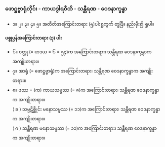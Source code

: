 ### ဖောဋ္ဌဗ္ဗာရုံလိုင်း - ကာယဒွါရဝီထိ - သန္တီရဏ - ဝေဒနာက္ခန္ဓာ

- ၁။ ၂။ ၃။ ၄။ ၅။ အတိတ်အကြောင်းတရား (၅)ပါးရှုကွက် တူပြီ။ နည်းမှီး၍ ရှုပါ။

**ပစ္စုပ္ပန်အကြောင်းတရား (၃) ပါး**

- ၆။ ဝတ္ထု (= ဟဒယ = ၆ = ၅၄)က အကြောင်းတရား၊ သန္တီရဏ ဝေဒနာက္ခန္ဓာက အကျိုးတရား။
- ၇။ အာရုံ (= ဖောဋ္ဌဗ္ဗာရုံ)က အကြောင်းတရား၊ သန္တီရဏ ဝေဒနာက္ခန္ဓာက အကျိုးတရား။
- ၈။ ဖဿ = (က) ကာယသမ္ဖဿ (= ၈)က အကြောင်းတရား၊ သန္တီရဏ ဝေဒနာက္ခန္ဓာက အကျိုးတရား။ 
<br>( ခ ) သမ္ပဋိစ္ဆိုင်း မနောသမ္ဖဿ (= ၁၁)က အကြောင်းတရား၊ သန္တီရဏ ဝေဒနာက္ခန္ဓာက အကျိုးတရား။ <br>( ဂ ) သန္တီရဏ မနောသမ္ဖဿ (= ၁၁)က အကြောင်းတရား၊ သန္တီရဏ ဝေဒနာက္ခန္ဓာက အကျိုးတရား။

